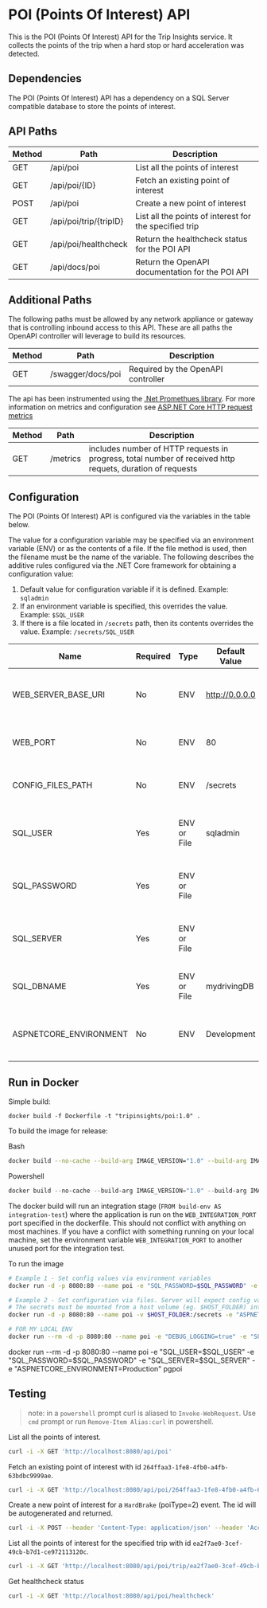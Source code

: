 
# POI (Points Of Interest) API

This is the POI (Points Of Interest) API for the Trip Insights service. It collects the points of the trip when a hard stop or hard acceleration was detected.

## Dependencies

The POI (Points Of Interest) API has a dependency on a SQL Server compatible database to store the points of interest.

## API Paths

| Method  | Path                       |Description                                                 |
|---------|----------------------------|------------------------------------------------------------|
| GET     | /api/poi                   | List all the points of interest                            |
| GET     | /api/poi/{ID}              | Fetch an existing point of interest                        |
| POST    | /api/poi                   | Create a new point of interest                             |
| GET     | /api/poi/trip/{tripID}     | List all the points of interest for the specified trip     |
| GET     | /api/poi/healthcheck       | Return the healthcheck status for the POI API              |
| GET     | /api/docs/poi              | Return the OpenAPI documentation for the POI API           |

## Additional Paths

The following paths must be allowed by any network appliance or gateway that is controlling inbound access to this API. These are all paths the OpenAPI controller will leverage to build its resources.

| Method  | Path                          |Description                            |
|---------|-------------------------------|---------------------------------------|
| GET     | /swagger/docs/poi             | Required by the OpenAPI controller    |

The api has been instrumented using the [.Net Promethues library](https://github.com/prometheus-net/prometheus-net#prometheus-net).  For more information on metrics and configuration see [ASP.NET Core HTTP request metrics](https://github.com/prometheus-net/prometheus-net#aspnet-core-http-request-metrics)

| Method  | Path                          |Description                            |
|---------|-------------------------------|---------------------------------------|
| GET     | /metrics                      | includes number of HTTP requests in progress, total number of received http requets, duration of requests    |

## Configuration

The POI (Points Of Interest) API is configured via the variables in the table below.

The value for a configuration variable may be specified via an environment variable (ENV) or as the contents of a file. If the file method is used, then the filename must be the name of the variable. The following describes the additive rules configured via the .NET Core framework for obtaining a configuration value:

1. Default value for configuration variable if it is defined. Example: `sqladmin`
1. If an environment variable is specified, this overrides the value. Example: `$SQL_USER`
1. If there is a file located in `/secrets` path, then its contents overrides the value. Example: `/secrets/SQL_USER`

| Name                    | Required | Type        | Default Value  | Description                                       |
|-------------------------|----------|-------------|----------------|---------------------------------------------------|
| WEB_SERVER_BASE_URI     | No       | ENV         | http://0.0.0.0 | The url that API service web host will listen on. |
| WEB_PORT                | No       | ENV         | 80             | The port that the API service will listen on.     |
| CONFIG_FILES_PATH       | No       | ENV         | /secrets       | The base path for file based variables.           |
| SQL_USER                | Yes      | ENV or File | sqladmin       | The username for the SQL Server database.         |
| SQL_PASSWORD            | Yes      | ENV or File |                | The password for the SQL Server database.         |
| SQL_SERVER              | Yes      | ENV or File |                | The server name for the SQL Server database.      |
| SQL_DBNAME              | Yes      | ENV or File | mydrivingDB    | The name of the SQL Server database.              |
| ASPNETCORE_ENVIRONMENT  | No       | ENV         | Development    | The ASP.NET hosting environment setting.          |

## Run in Docker

Simple build:

```
docker build -f Dockerfile -t "tripinsights/poi:1.0" .
```

To build the image for release:

Bash
```bash
docker build --no-cache --build-arg IMAGE_VERSION="1.0" --build-arg IMAGE_CREATE_DATE="`date -u +"%Y-%m-%dT%H:%M:%SZ"`" --build-arg IMAGE_SOURCE_REVISION="`git rev-parse HEAD`" -f Dockerfile -t "tripinsights/poi:1.0" .
```

Powershell
```powershell
docker build --no-cache --build-arg IMAGE_VERSION="1.0" --build-arg IMAGE_CREATE_DATE="$(Get-Date((Get-Date).ToUniversalTime()) -UFormat '%Y-%m-%dT%H:%M:%SZ')" --build-arg IMAGE_SOURCE_REVISION="$(git rev-parse HEAD)" -f Dockerfile -t "tripinsights/poi:1.0" .
```

The docker build will run an integration stage (`FROM build-env AS integration-test`) where the application is run on the `WEB_INTEGRATION_PORT` port specified in the dockerfile. This should not conflict with anything on most machines. If you have a conflict with something running on your local machine, set the environment variable `WEB_INTEGRATION_PORT` to another unused port for the integration test.

To run the image

```bash
# Example 1 - Set config values via environment variables
docker run -d -p 8080:80 --name poi -e "SQL_PASSWORD=$SQL_PASSWORD" -e "SQL_SERVER=$SQL_SERVER" -e "ASPNETCORE_ENVIRONMENT=Production" tripinsights/poi:1.0

# Example 2 - Set configuration via files. Server will expect config values in files like /secrets/SQL_USER.
# The secrets must be mounted from a host volume (eg. $HOST_FOLDER) into the /secrets container volume.
docker run -d -p 8080:80 --name poi -v $HOST_FOLDER:/secrets -e "ASPNETCORE_ENVIRONMENT=Production" tripinsights/poi:1.0

# FOR MY LOCAL ENV
docker run --rm -d -p 8080:80 --name poi -e "DEBUG_LOGGING=true" -e "SQL_DBNAME=$SQL_DBNAME"  -e "SQL_USER=$SQL_USER"  -e "SQL_PASSWORD=$SQL_PASSWORD" -e "SQL_SERVER=$SQL_SERVER" akubicharm/poi:pgsql
```

docker run --rm  -d -p 8080:80 --name poi -e "SQL_USER=$SQL_USER" -e "SQL_PASSWORD=$SQL_PASSWORD" -e "SQL_SERVER=$SQL_SERVER" -e "ASPNETCORE_ENVIRONMENT=Production" pgpoi

## Testing

> note: in a `powershell` prompt curl is aliased to `Invoke-WebRequest`.  Use `cmd` prompt or run `Remove-Item Alias:curl` in powershell.

List all the points of interest.

```bash
curl -i -X GET 'http://localhost:8080/api/poi' 
```

Fetch an existing point of interest with id `264ffaa3-1fe8-4fb0-a4fb-63bdbc9999ae`.

```bash
curl -i -X GET 'http://localhost:8080/api/poi/264ffaa3-1fe8-4fb0-a4fb-63bdbc9999ae' 
```

Create a new point of interest for a `HardBrake` (poiType=2) event. The id will be autogenerated and returned.

```bash
curl -i -X POST --header 'Content-Type: application/json' --header 'Accept: application/json' -d '{ "tripId": "ea2f7ae0-3cef-49cb-b7d1-ce972113120c", "latitude": 47.39026323526123, "longitude": -123.23165568111123, "poiType": 2, "timestamp": "2019-07-12T02:30:03.351Z", "deleted": false }' 'http://localhost:8080/api/poi' 
```

List all the points of interest for the specified trip with id `ea2f7ae0-3cef-49cb-b7d1-ce972113120c`.

```bash
curl -i -X GET 'http://localhost:8080/api/poi/trip/ea2f7ae0-3cef-49cb-b7d1-ce972113120c' 
```

Get healthcheck status

```bash
curl -i -X GET 'http://localhost:8080/api/poi/healthcheck' 
```
